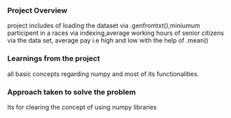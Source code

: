 ### Project Overview

 project includes of loading the dataset via .genfromtxt(),miniumum participent in a races via indexing,average working hours of senior citizens via the data set, average pay i.e high and low with the help of .mean()


### Learnings from the project

 all basic concepts regarding numpy and most of its functionalities.


### Approach taken to solve the problem

 Its for clearing the concept of using numpy libraries



